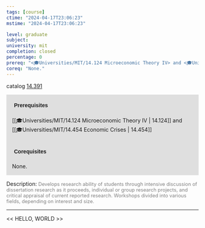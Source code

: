 ```yaml
---
tags: [course]
ctime: "2024-04-17T23:06:23"
mstime: "2024-04-17T23:06:23"

level: graduate
subject: 
university: mit
completion: closed
percentage: 0
prereq: "<🎓Universities/MIT/14.124 Microeconomic Theory IV> and <🎓Universities/MIT/14.454 Economic Crises>"
coreq: "None."
---
```


catalog [14.391](http://student.mit.edu/catalog/m14a.html#14.391)

<span style="display: block; padding: 15px; background-color: rgb(100, 100, 100, 0.2);"><font id="m_prereq948_0" style="display: block; font-family: Arial, sans-serif; font-weight: bold; padding: 5px">Prerequisites</font><br><span id="prereq948_0">[[🎓Universities/MIT/14.124 Microeconomic Theory IV | 14.124]] and [[🎓Universities/MIT/14.454 Economic Crises | 14.454]]</span></span>
<span style="display: block; padding: 15px; background-color: rgb(100, 100, 100, 0.2);"><font id="m_coreq948_0" style="display: block; font-family: Arial, sans-serif; font-weight: bold; padding: 5px">Corequisites</font><br><span id="coreq948_0">None.</span></span>

<font style="">Description:</font>
<font style="color: grey; font-size: 0.8rem;">Develops research ability of students through intensive discussion of dissertation research as it proceeds, individual or group research projects, and critical appraisal of current reported research. Workshops divided into various fields, depending on interest and size.</font>



---

<< HELLO, WORLD >>
